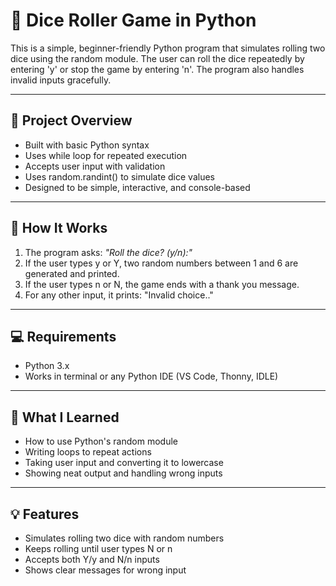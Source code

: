 # 🎲 Dice Roller Game in Python

This is a simple, beginner-friendly Python program that simulates rolling two dice using the random module. The user can roll the dice repeatedly by entering 'y' or stop the game by entering 'n'. The program also handles invalid inputs gracefully.

---

## 📌 Project Overview

- Built with basic Python syntax
- Uses while loop for repeated execution
- Accepts user input with validation
- Uses random.randint() to simulate dice values
- Designed to be simple, interactive, and console-based

---

## 📜 How It Works

1. The program asks: *"Roll the dice? (y/n):"*
2. If the user types y or Y, two random numbers between 1 and 6 are generated and printed.
3. If the user types n or N, the game ends with a thank you message.
4. For any other input, it prints: "Invalid choice.."

---

## 💻 Requirements

- Python 3.x
- Works in terminal or any Python IDE (VS Code, Thonny, IDLE)

---

## 🧠 What I Learned
- How to use Python's random module
- Writing loops to repeat actions
- Taking user input and converting it to lowercase
- Showing neat output and handling wrong inputs

---

## 💡 Features
- Simulates rolling two dice with random numbers
- Keeps rolling until user types N or n
- Accepts both Y/y and N/n inputs
- Shows clear messages for wrong input
